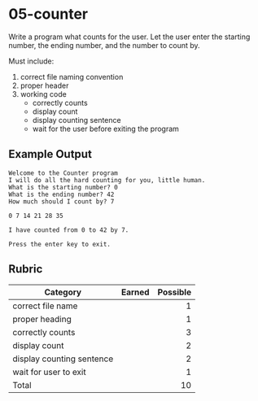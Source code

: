 # 05-counter

Write a program what counts for the user. Let the user enter the starting number, the ending number, and the number to count by.

Must include:<br>
1. correct file naming convention
2. proper header
3. working code
    * correctly counts
    * display count
    * display counting sentence
    * wait for the user before exiting the program

## Example Output
```
Welcome to the Counter program
I will do all the hard counting for you, little human.
What is the starting number? 0
What is the ending number? 42
How much should I count by? 7

0 7 14 21 28 35

I have counted from 0 to 42 by 7.

Press the enter key to exit.
```

## Rubric
Category | Earned | Possible
 ------ | :----: | ------:
correct file name| |1
proper heading| |1
correctly counts| |3
display count| |2
display counting sentence| |2
wait for user to exit| |1
Total| |10
